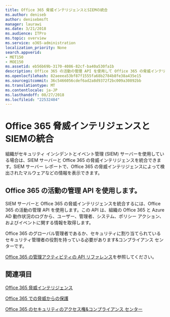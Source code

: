 ```yaml
---
title: Office 365 脅威インテリジェンスとSIEMの統合
ms.author: deniseb
author: denisebmsft
manager: laurawi
ms.date: 3/21/2018
ms.audience: ITPro
ms.topic: overview
ms.service: o365-administration
localization_priority: None
search.appverid:
- MET150
- MOE150
ms.assetid: eb56b69b-3170-4086-82cf-ba40a530fa1b
description: Office 365 の活動の管理 API を使用して Office 365 の脅威インテリジェンスと組織の SIEM のサーバーを統合します。
ms.openlocfilehash: 82aeeea53bf87f1555fa68b2784b8fe38a435e15
ms.sourcegitcommit: 36c5466056cdef6ad2a8d9372f2bc009a30892bb
ms.translationtype: MT
ms.contentlocale: ja-JP
ms.lasthandoff: 08/27/2018
ms.locfileid: "22532404"
---
```

# <a name="siem-integration-with-office-365-threat-intelligence"></a>Office 365 脅威インテリジェンスとSIEMの統合

組織がセキュリティ インシデントとイベント管理 (SIEM) サーバーを使用している場合は、SIEM サーバーと Office 365 の脅威インテリジェンスを統合できます。SIEM サーバー レポートで、Office 365 の脅威インテリジェンスによって検出されたマルウェアなどの情報を表示できます。
  
## <a name="use-the-office-365-activity-management-api"></a>Office 365 の活動の管理 API を使用します。

SIEM サーバーと Office 365 の脅威インテリジェンスを統合するには、Office 365 の活動の管理 API を使用します。この API は、組織の Office 365 と Azure AD 動作状況のログから、ユーザー、管理者、システム、ポリシー アクション、およびイベントに関する情報を取得します。 
  
Office 365 のグローバル管理者であるか、セキュリティに割り当てられているセキュリティ管理者の役割を持っている必要があります&amp;コンプライアンス センターです。
  
[Office 365 の管理アクティビティの API リファレンス](https://msdn.microsoft.com/en-us/office-365/office-365-management-activity-api-reference)を参照してください。
  
## <a name="related-topics"></a>関連項目

[Office 365 脅威インテリジェンス](office-365-ti.md)
  
[Office 365 での脅威からの保護](protect-against-threats.md)
  
[Office 365 のセキュリティのアクセス権&amp;コンプライアンス センター](permissions-in-the-security-and-compliance-center.md)
  

